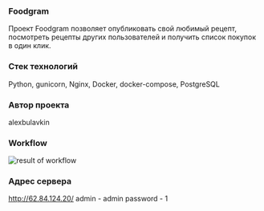 ### Foodgram
Проект Foodgram позволяет опубликовать свой любимый рецепт, посмотреть рецепты других пользователей и получить список покупок в один клик.

### Стек технологий
Python, gunicorn, Nginx, Docker, docker-compose, PostgreSQL

### Автор проекта
alexbulavkin

### Workflow
![result of workflow](https://github.com/alexbulavkin/foodgram-project-react/actions/workflows/foodgram.yml/badge.svg)

### Адрес сервера
http://62.84.124.20/
admin - admin
password - 1